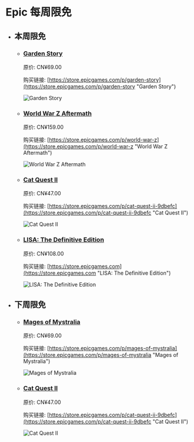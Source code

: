 # Epic 每周限免

- ## 本周限免


  - ### [Garden Story](https://store.epicgames.com/p/garden-story "Garden Story")

    原价: CN¥69.00

    购买链接: [https://store.epicgames.com/p/garden-story](https://store.epicgames.com/p/garden-story "Garden Story")

    ![Garden Story](https://cdn1.epicgames.com/offer/0f3f352865294c3ea5e10454f24fde85/EGS_GardenStory_Picogram_S1_2560x1440-b1549cf6645f51ab0bacf6d73aa1631d)


  - ### [World War Z Aftermath](https://store.epicgames.com/p/world-war-z "World War Z Aftermath")

    原价: CN¥159.00

    购买链接: [https://store.epicgames.com/p/world-war-z](https://store.epicgames.com/p/world-war-z "World War Z Aftermath")

    ![World War Z Aftermath](https://cdn1.epicgames.com/offer/wombat/landscapewwz-aftermath-1248x702_1248x702-43415cb8226261eba181a914f0bc85bc)


  - ### [Cat Quest II](https://store.epicgames.com/p/cat-quest-ii-9dbefc "Cat Quest II")

    原价: CN¥47.00

    购买链接: [https://store.epicgames.com/p/cat-quest-ii-9dbefc](https://store.epicgames.com/p/cat-quest-ii-9dbefc "Cat Quest II")

    ![Cat Quest II](https://cdn1.epicgames.com/spt-assets/fe812f94c42e44e986691a84c796952d/cat-quest-ii-cj318.jpg)


  - ### [LISA: The Definitive Edition](https://store.epicgames.com "LISA: The Definitive Edition")

    原价: CN¥108.00

    购买链接: [https://store.epicgames.com](https://store.epicgames.com "LISA: The Definitive Edition")

    ![LISA: The Definitive Edition](https://cdn1.epicgames.com/offer/ca3a9d16d131478c97fd56c138a6511a/EGS_LISATheDefinitiveEdition_DingalingProductions_Bundles_S1_2560x1440-55b66eb2046507e58eac435c21331bd5)


- ## 下周限免


  - ### [Mages of Mystralia](https://store.epicgames.com/p/mages-of-mystralia "Mages of Mystralia")

    原价: CN¥69.00

    购买链接: [https://store.epicgames.com/p/mages-of-mystralia](https://store.epicgames.com/p/mages-of-mystralia "Mages of Mystralia")

    ![Mages of Mystralia](https://cdn1.epicgames.com/offer/bd12fd574df14846ad24703ca7b1a12b/EGS_MagesofMystralia_BorealysGames_S1_2560x1440-fef9c8f9f6253ed99fb389372df85f88)


  - ### [Cat Quest II](https://store.epicgames.com/p/cat-quest-ii-9dbefc "Cat Quest II")

    原价: CN¥47.00

    购买链接: [https://store.epicgames.com/p/cat-quest-ii-9dbefc](https://store.epicgames.com/p/cat-quest-ii-9dbefc "Cat Quest II")

    ![Cat Quest II](https://cdn1.epicgames.com/spt-assets/fe812f94c42e44e986691a84c796952d/cat-quest-ii-cj318.jpg)


